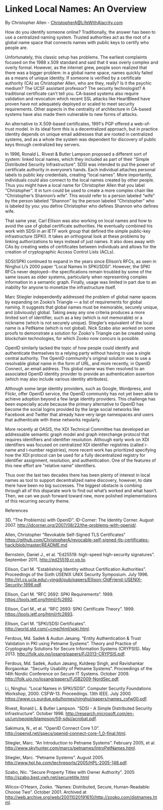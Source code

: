 Linked Local Names: An Overview
=====
By Christopher Allen - ChristopherA@LifeWithAlacrity.com

How do you identify someone online? Traditionally, the answer has been to use a centralized naming system. Trusted authorities act as the root of a global name space that connects names with public keys to certify who people are.

Unfortunately, this classic setup has problems. The earliest complaints focused on the 1988 x.509 standard and said that it was overly complex and overly formal. However, as the internet grew, people soon realized that there was a bigger problem: in a global name space, names quickly failed as a means of unique identity. If someone is verified by a certificate authority (CA) as Christopher Allen, who are they, really? Is it the psychic medium? The UCSF assistant professor? The security technologist? A traditional certificate can’t tell you. CA-based systems also require validation and revocation which recent SSL attacks like HeartBleed have proven have not adequately deployed or scaled to meet security requirements. Other aspects in the centrality of architecture in CA-based systems have also made them vulnerable to new forms of attacks.

An alternative to X.509-based certificates, 1991's PGP offered a web-of-trust model. In its ideal form this is a decentralized approach, but in practice identity depends on unique email addresses that are rooted in centralized systems, and as a whole the system was dependent for discovery of public keys through centralized key servers.

In 1996, Ronald L. Rivest & Butler Lampson proposed a different sort of system: linked local names, which they included as part of their “Simple Distributed Security Infrastructure”. SDSI was intended to put the power of certificate authority in everyone’s hands. Each individual attaches personal labels to public key credentials, creating “local names”. More importantly, individuals could also connect to the local names created by other people. Thus you might have a local name for Christopher Allen that you label “Christopher”. It in turn could be used to create a more complex chain like “Christopher’s Shannon’s wife”. This would refer to a person labeled “wife” by the person labeled “Shannon” by the person labeled “Christopher” who is labeled by you: you define Christopher who defines Shannon who defines wife.

That same year, Carl Ellison was also working on local names and how to avoid the use of global certificate authorities. He eventually combined his work with SDSI in an IETF work group that defined the simple public-key infrastructure (SPKI). It takes an orthogonal look at these problems by linking authorizations to keys instead of just names. It also does away with CAs by creating webs of certificates between individuals and allows for the creation of cryptographic Access Control Lists (ACLs).

SDSI/SPKI continued to expand in the years since Ellison’s RFCs, as seen in Ninghui Li’s 2000 paper “Local Names In SPKI/SDSI”. However, the SPKI RFCs never deployed--the specifications remain troubled by some of the same issues as older systems, particularly when representing complex information in a semantic graph. Finally, usage was limited in part due to an inability for anyone to monetize the infrastructure itself.

Marc Stiegler independently addressed the problem of global name spaces by expanding on Zooko’s Triangle — a list of requirements for global naming. It suggests that global names must be memorable, securely unique, and (obviously) global. Taking away any one criteria produces a more limited sort of identifier, such as a key (which is not memorable) or a nickname (which is not securely unique). Stiegler’s equivalent of the local name is a PetName (which is not global). Nick Szabo also worked on some proofs to demonstrate a solution for Zooko's Triangle can be created using blockchain technologies, for which Zooko now concurs is possible.

OpenID similarly tacked the topic of how people could identify and authenticate themselves to a relying party without having to use a single central authority. The OpenID community's original solution was to use a resolvable global name in the form of URL, and more recently, in OpenID Connect, an email address. This global name was then resolved to an associated OpenID identity provider to provide an authentication assertion (which may also include various identity attributes).

Although some large identity providers, such as Google, Wordpress, and Flickr, offer OpenID service, the OpenID community has not yet been able to achieve adoption beyond a few large identity providers. This challenge has been especially acute because the primary alternative to OpenID has become the social logins provided by the large social networks like Facebook and Twitter that already have very large namespaces and users that authenticate with these networks regularly.

More recently at OASIS, the XDI Technical Committee has developed an addressable semantic graph model and graph interchange protocol that requires identifiers and identifier resolution. Although early work on XDI identifiers was focused on centralized XDI identifier registries (called i-name and i-number registries), more recent work has prioritized specifying how the XDI protocol can be used for a fully decentralized registry for identifier assignment, resolution, and authentication. One of the features of this new effort are "relative name" identifiers.

Thus over the last two decades there has been plenty of interest in local names as tool to support decentralized name discovery, however, to date there have been no big successes. The biggest obstacle is combing through all of this disparate work to find out what’s worked and what hasn’t. Then, we can we push forward toward new, more polished implementations of this recurring security theme.

References

3D. “The Problem(s) with OpenID”. ID-Corner: The Identity Corner. August 2007. http://idcorner.org/2007/08/22/the-problems-with-openid/. 

Allen, Christopher "Revokable Self-Signed TLS Certificates" https://github.com/ChristopherA/revocable-self-signed-tls-certificates-hack/blob/master/README.md

Bernstein, Daniel J., et al. “Ed25519: high-speed high-security signatures”.  September 2011. http://ed25519.cr.yp.to. 

Ellison, Carl M. “Establishing Identity without Certification Authorities”. Proceedings of the Sixth USENIX UNIX Security Symposium. July 1996. http://irl.cs.ucla.edu/~yingdi/pub/papers/Ellison-OldFriend-USENIX-Security-1996.pdf. 

Ellison, Carl M. “RFC 2692: SPKI Requirements”. 1999. https://tools.ietf.org/html/rfc2692. 

Ellison, Carl M., et al. “RFC 2693: SPKI Certificate Theory”. 1999. https://tools.ietf.org/html/rfc2693. 

Ellison, Carl M. “SPKI/SDSI Certificates”.  http://world.std.com/~cme/html/spki.html. 

Ferdous, Md. Sadek & Audun Jøsang. “Entity Authentication & Trust Validation in PKI using Petname Systems”. Theory and Practice of Cryptography Solutions for Secure Information Systems (CRYPSIS). May 2013. http://folk.uio.no/josang/papers/FJ2013-CRYPSIS.pdf. 

Ferdous, Md. Sadek, Audun Jøsang, Kuldeep Singh, and Ravishankar Borgaonkar. “Security Usability of Petname Systems”. Proceedings of the 14th Nordic Conference on Secure IT Systems. October 2009. http://folk.uio.no/josang/papers/FJSB2009-NordSec.pdf. 

Li, Ninghui. “Local Names in SPKI/SDSI”. Computer Security Foundations Workshop, 2000. CSFW-13. Proceedings. 13th IEEE. July 2000. https://www.cs.purdue.edu/homes/ninghui/papers/names_csfw00.pdf. 

Rivest, Ronald L. & Butler Lampson.  “SDSI - A Simple Distributed Security Infrastructure”. October 1996. http://research.microsoft.com/en-us/um/people/blampson/59-sdsi/acrobat.pdf. 

Sakimura, N., et al. “OpenID Connect Core 1.0”. http://openid.net/specs/openid-connect-core-1_0-final.html. 

Stiegler, Marc. “An Introduction to Petname Systems”. February 2005, et al. http://www.skyhunter.com/marcs/petnames/IntroPetNames.html. 

Stiegler, Marc. “Petname Systems”. August 2005. http://www.hpl.hp.com/techreports/2005/HPL-2005-148.pdf. 

Szabo, Nic. "Secure Property Titles with Owner Authority". 2005 http://szabo.best.vwh.net/securetitle.html

Wilcox-O’Hearn, Zooko. “Names: Distributed, Secure, Human-Readable: Choose Two”. October 2001. Archived at http://web.archive.org/web/20011020191610/http://zooko.com/distnames.html. 

